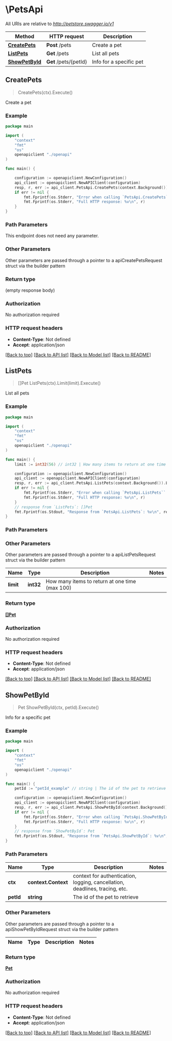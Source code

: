 # \PetsApi

All URIs are relative to *http://petstore.swagger.io/v1*

Method | HTTP request | Description
------------- | ------------- | -------------
[**CreatePets**](PetsApi.md#CreatePets) | **Post** /pets | Create a pet
[**ListPets**](PetsApi.md#ListPets) | **Get** /pets | List all pets
[**ShowPetById**](PetsApi.md#ShowPetById) | **Get** /pets/{petId} | Info for a specific pet



## CreatePets

> CreatePets(ctx).Execute()

Create a pet

### Example

```go
package main

import (
    "context"
    "fmt"
    "os"
    openapiclient "./openapi"
)

func main() {

    configuration := openapiclient.NewConfiguration()
    api_client := openapiclient.NewAPIClient(configuration)
    resp, r, err := api_client.PetsApi.CreatePets(context.Background()).Execute()
    if err != nil {
        fmt.Fprintf(os.Stderr, "Error when calling `PetsApi.CreatePets``: %v\n", err)
        fmt.Fprintf(os.Stderr, "Full HTTP response: %v\n", r)
    }
}
```

### Path Parameters

This endpoint does not need any parameter.

### Other Parameters

Other parameters are passed through a pointer to a apiCreatePetsRequest struct via the builder pattern


### Return type

 (empty response body)

### Authorization

No authorization required

### HTTP request headers

- **Content-Type**: Not defined
- **Accept**: application/json

[[Back to top]](#) [[Back to API list]](../README.md#documentation-for-api-endpoints)
[[Back to Model list]](../README.md#documentation-for-models)
[[Back to README]](../README.md)


## ListPets

> []Pet ListPets(ctx).Limit(limit).Execute()

List all pets

### Example

```go
package main

import (
    "context"
    "fmt"
    "os"
    openapiclient "./openapi"
)

func main() {
    limit := int32(56) // int32 | How many items to return at one time (max 100) (optional)

    configuration := openapiclient.NewConfiguration()
    api_client := openapiclient.NewAPIClient(configuration)
    resp, r, err := api_client.PetsApi.ListPets(context.Background()).Limit(limit).Execute()
    if err != nil {
        fmt.Fprintf(os.Stderr, "Error when calling `PetsApi.ListPets``: %v\n", err)
        fmt.Fprintf(os.Stderr, "Full HTTP response: %v\n", r)
    }
    // response from `ListPets`: []Pet
    fmt.Fprintf(os.Stdout, "Response from `PetsApi.ListPets`: %v\n", resp)
}
```

### Path Parameters



### Other Parameters

Other parameters are passed through a pointer to a apiListPetsRequest struct via the builder pattern


Name | Type | Description  | Notes
------------- | ------------- | ------------- | -------------
 **limit** | **int32** | How many items to return at one time (max 100) | 

### Return type

[**[]Pet**](Pet.md)

### Authorization

No authorization required

### HTTP request headers

- **Content-Type**: Not defined
- **Accept**: application/json

[[Back to top]](#) [[Back to API list]](../README.md#documentation-for-api-endpoints)
[[Back to Model list]](../README.md#documentation-for-models)
[[Back to README]](../README.md)


## ShowPetById

> Pet ShowPetById(ctx, petId).Execute()

Info for a specific pet

### Example

```go
package main

import (
    "context"
    "fmt"
    "os"
    openapiclient "./openapi"
)

func main() {
    petId := "petId_example" // string | The id of the pet to retrieve

    configuration := openapiclient.NewConfiguration()
    api_client := openapiclient.NewAPIClient(configuration)
    resp, r, err := api_client.PetsApi.ShowPetById(context.Background(), petId).Execute()
    if err != nil {
        fmt.Fprintf(os.Stderr, "Error when calling `PetsApi.ShowPetById``: %v\n", err)
        fmt.Fprintf(os.Stderr, "Full HTTP response: %v\n", r)
    }
    // response from `ShowPetById`: Pet
    fmt.Fprintf(os.Stdout, "Response from `PetsApi.ShowPetById`: %v\n", resp)
}
```

### Path Parameters


Name | Type | Description  | Notes
------------- | ------------- | ------------- | -------------
**ctx** | **context.Context** | context for authentication, logging, cancellation, deadlines, tracing, etc.
**petId** | **string** | The id of the pet to retrieve | 

### Other Parameters

Other parameters are passed through a pointer to a apiShowPetByIdRequest struct via the builder pattern


Name | Type | Description  | Notes
------------- | ------------- | ------------- | -------------


### Return type

[**Pet**](Pet.md)

### Authorization

No authorization required

### HTTP request headers

- **Content-Type**: Not defined
- **Accept**: application/json

[[Back to top]](#) [[Back to API list]](../README.md#documentation-for-api-endpoints)
[[Back to Model list]](../README.md#documentation-for-models)
[[Back to README]](../README.md)

